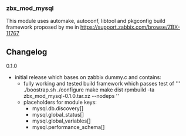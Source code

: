 ### zbx_mod_mysql

This module uses automake, autoconf, libtool and pkgconfig build framework proposed by me in https://support.zabbix.com/browse/ZBX-11767

## Changelog
0.1.0
- initial release which bases on zabbix dummy.c and contains:
  - fully working and tested build framework which passes test of
'''
./boostrap.sh
./configure
make
make dist
rpmbuild -ta zbx_mod_mysql-0.1.0.tar.xz --nodeps
''
  - placeholders for module keys:
    - mysql.db.discovery[]
    - mysql.global_status[]
    - mysql.global_variables[]
    - mysql.performance_schema[]
